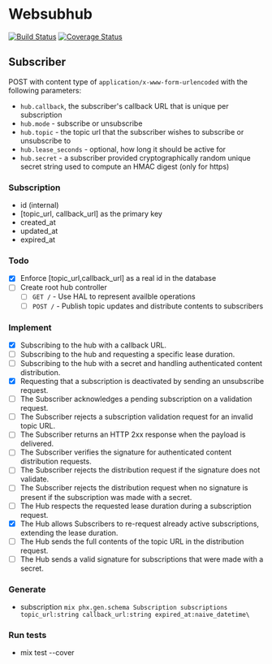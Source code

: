 # Websubhub

[![Build Status](https://travis-ci.org/tamarasaurus/websubhub.svg?branch=master)](https://travis-ci.org/tamarasaurus/websubhub) [![Coverage Status](https://coveralls.io/repos/github/tamarasaurus/websubhub/badge.svg?branch=master)](https://coveralls.io/github/tamarasaurus/websubhub?branch=master)


## Subscriber
POST with content type of `application/x-www-form-urlencoded` with the following parameters:
  - `hub.callback`, the subscriber's callback URL that is unique per subscription
  - `hub.mode` - subscribe or unsubscribe
  - `hub.topic` - the topic url that the subscriber wishes to subscribe or unsubscribe to
  - `hub.lease_seconds` - optional, how long it should be active for
  - `hub.secret` - a subscriber provided cryptographically random unique secret string used to compute an HMAC digest (only for https)

### Subscription
  - id (internal)
  - [topic_url, callback_url] as the primary key
  - created_at
  - updated_at
  - expired_at

### Todo
- [x] Enforce [topic_url,callback_url] as a real id in the database
- [ ] Create root hub controller
    - [ ] `GET /` - Use HAL to represent availble operations
    - [ ] `POST /` - Publish topic updates and distribute contents to subscribers

### Implement
- [x] Subscribing to the hub with a callback URL.
- [ ] Subscribing to the hub and requesting a specific lease duration.
- [ ] Subscribing to the hub with a secret and handling authenticated content distribution.
- [x] Requesting that a subscription is deactivated by sending an unsubscribe request.
- [ ] The Subscriber acknowledges a pending subscription on a validation request.
- [ ] The Subscriber rejects a subscription validation request for an invalid topic URL.
- [ ] The Subscriber returns an HTTP 2xx response when the payload is delivered.
- [ ] The Subscriber verifies the signature for authenticated content distribution requests.
- [ ] The Subscriber rejects the distribution request if the signature does not validate.
- [ ] The Subscriber rejects the distribution request when no signature is present if the subscription was made with a secret.
- [ ] The Hub respects the requested lease duration during a subscription request.
- [x] The Hub allows Subscribers to re-request already active subscriptions, extending the lease duration.
- [ ] The Hub sends the full contents of the topic URL in the distribution request.
- [ ] The Hub sends a valid signature for subscriptions that were made with a secret.

### Generate

- subscription `mix phx.gen.schema Subscription subscriptions topic_url:string callback_url:string expired_at:naive_datetime\`

### Run tests

- mix test --cover